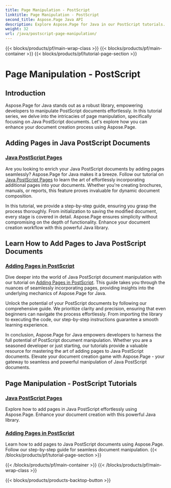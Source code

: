 ```yaml
---
title: Page Manipulation - PostScript
linktitle: Page Manipulation - PostScript
second_title: Aspose.Page Java API
description: Explore Aspose.Page for Java in our PostScript tutorials. Easily add pages to your Java PostScript docs with step-by-step guidance for seamless manipulation.
weight: 32
url: /java/postscript-page-manipulation/
---
```


{{< blocks/products/pf/main-wrap-class >}}
{{< blocks/products/pf/main-container >}}
{{< blocks/products/pf/tutorial-page-section >}}

# Page Manipulation - PostScript


## Introduction

Aspose.Page for Java stands out as a robust library, empowering developers to manipulate PostScript documents effortlessly. In this tutorial series, we delve into the intricacies of page manipulation, specifically focusing on Java PostScript documents. Let's explore how you can enhance your document creation process using Aspose.Page.

## Adding Pages in Java PostScript Documents

### [Java PostScript Pages](./add-pages1/)

Are you looking to enrich your Java PostScript documents by adding pages seamlessly? Aspose.Page for Java makes it a breeze. Follow our tutorial on [Java PostScript Pages](./add-pages1/) to learn the art of effortlessly incorporating additional pages into your documents. Whether you're creating brochures, manuals, or reports, this feature proves invaluable for dynamic document composition.

In this tutorial, we provide a step-by-step guide, ensuring you grasp the process thoroughly. From initialization to saving the modified document, every stage is covered in detail. Aspose.Page ensures simplicity without compromising on the depth of functionality. Enhance your document creation workflow with this powerful Java library.

## Learn How to Add Pages to Java PostScript Documents

### [Adding Pages in PostScript](./add-pages2/)

Dive deeper into the world of Java PostScript document manipulation with our tutorial on [Adding Pages in PostScript](./add-pages2/). This guide takes you through the nuances of seamlessly incorporating pages, providing insights into the underlying mechanics of Aspose.Page for Java.

Unlock the potential of your PostScript documents by following our comprehensive guide. We prioritize clarity and precision, ensuring that even beginners can navigate the process effortlessly. From importing the library to executing the code, our step-by-step instructions guarantee a smooth learning experience.

In conclusion, Aspose.Page for Java empowers developers to harness the full potential of PostScript document manipulation. Whether you are a seasoned developer or just starting, our tutorials provide a valuable resource for mastering the art of adding pages to Java PostScript documents. Elevate your document creation game with Aspose.Page - your gateway to seamless and powerful manipulation of Java PostScript documents.
## Page Manipulation - PostScript Tutorials
### [Java PostScript Pages](./add-pages1/)
Explore how to add pages in Java PostScript effortlessly using Aspose.Page. Enhance your document creation with this powerful Java library.
### [Adding Pages in PostScript](./add-pages2/)
Learn how to add pages to Java PostScript documents using Aspose.Page. Follow our step-by-step guide for seamless document manipulation.
{{< /blocks/products/pf/tutorial-page-section >}}

{{< /blocks/products/pf/main-container >}}
{{< /blocks/products/pf/main-wrap-class >}}

{{< blocks/products/products-backtop-button >}}
